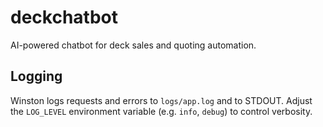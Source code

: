# deckchatbot
AI-powered chatbot for deck sales and quoting automation.

## Logging

Winston logs requests and errors to `logs/app.log` and to STDOUT. Adjust the
`LOG_LEVEL` environment variable (e.g. `info`, `debug`) to control verbosity.
